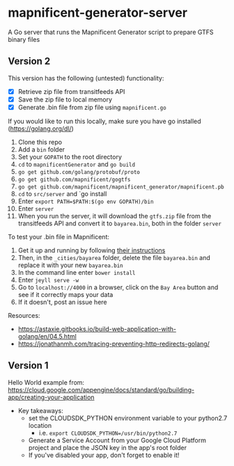 # mapnificent-generator-server
A Go server that runs the Mapnificent Generator script to prepare GTFS binary files

## Version 2
This version has the following (untested) functionality:

  - [x] Retrieve zip file from transitfeeds API
  - [x] Save the zip file to local memory
  - [x] Generate .bin file from zip file using `mapnificent.go`

If you would like to run this locally, make sure you have go installed (https://golang.org/dl/)

  1. Clone this repo
  2. Add a `bin` folder
  3. Set your `GOPATH` to the root directory
  4. `cd` to `mapnificentGenerator` and `go build`
  5. `go get github.com/golang/protobuf/proto`
  6. `go get github.com/mapnificent/gogtfs`
  7. `go get github.com/mapnificent/mapnificent_generator/mapnificent.pb`
  8. `cd` to `src/server` and `go install
  9. Enter `export PATH=$PATH:$(go env GOPATH)/bin`
  10. Enter `server`
  11. When you run the server, it will download the `gtfs.zip` file from the transitfeeds API and convert it to `bayarea.bin`, both in the folder `server`
  
To test your .bin file in Mapnificent:

  1. Get it up and running by following <a href="https://github.com/mapnificent/mapnificent/blob/master/README.md"> their instructions</a> 
  2. Then, in the `_cities/bayarea` folder, delete the file `bayarea.bin` and replace it with your new `bayarea.bin`
  2. In the command line enter `bower install`
  3. Enter `jeyll serve -w`
  4. Go to `localhost://4000` in a browser, click on the `Bay Area` button and see if it correctly maps your data
  5. If it doesn't, post an issue here
  
Resources: 
  - https://astaxie.gitbooks.io/build-web-application-with-golang/en/04.5.html
  - https://jonathanmh.com/tracing-preventing-http-redirects-golang/

  


## Version 1
Hello World example from: https://cloud.google.com/appengine/docs/standard/go/building-app/creating-your-application
  - Key takeaways:
    - set the CLOUDSDK_PYTHON environment variable to your python2.7 location
      - i.e. `export CLOUDSDK_PYTHON=/usr/bin/python2.7`
    - Generate a Service Account from your Google Cloud Platform project and place the JSON key in the app's root folder
    - If you've disabled your app, don't forget to enable it!
    
